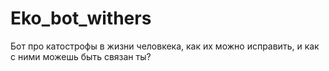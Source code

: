# Eko_bot_withers
Бот про катострофы в жизни человкека, как их можно исправить, и как с ними можешь быть связан ты?
